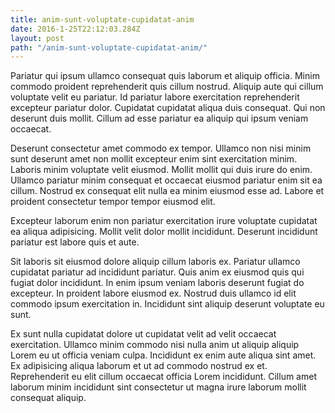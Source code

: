 ```yaml
---
title: anim-sunt-voluptate-cupidatat-anim
date: 2016-1-25T22:12:03.284Z
layout: post
path: "/anim-sunt-voluptate-cupidatat-anim/"
---
```


Pariatur qui ipsum ullamco consequat quis laborum et aliquip officia. Minim commodo proident reprehenderit quis cillum nostrud. Aliquip aute qui cillum voluptate velit eu pariatur. Id pariatur labore exercitation reprehenderit excepteur pariatur dolor. Cupidatat cupidatat aliqua duis consequat. Qui non deserunt duis mollit. Cillum ad esse pariatur ea aliquip qui ipsum veniam occaecat.

Deserunt consectetur amet commodo ex tempor. Ullamco non nisi minim sunt deserunt amet non mollit excepteur enim sint exercitation minim. Laboris minim voluptate velit eiusmod. Mollit mollit qui duis irure do enim. Ullamco pariatur minim consequat et occaecat eiusmod pariatur enim sit ea cillum. Nostrud ex consequat elit nulla ea minim eiusmod esse ad. Labore et proident consectetur tempor tempor eiusmod elit.

Excepteur laborum enim non pariatur exercitation irure voluptate cupidatat ea aliqua adipisicing. Mollit velit dolor mollit incididunt. Deserunt incididunt pariatur est labore quis et aute.

Sit laboris sit eiusmod dolore aliquip cillum laboris ex. Pariatur ullamco cupidatat pariatur ad incididunt pariatur. Quis anim ex eiusmod quis qui fugiat dolor incididunt. In enim ipsum veniam laboris deserunt fugiat do excepteur. In proident labore eiusmod ex. Nostrud duis ullamco id elit commodo ipsum exercitation in. Incididunt sint aliquip deserunt voluptate eu sunt.

Ex sunt nulla cupidatat dolore ut cupidatat velit ad velit occaecat exercitation. Ullamco minim commodo nisi nulla anim ut aliquip aliquip Lorem eu ut officia veniam culpa. Incididunt ex enim aute aliqua sint amet. Ex adipisicing aliqua laborum et ut ad commodo nostrud ex et. Reprehenderit eu elit cillum occaecat officia Lorem incididunt. Cillum amet laborum minim incididunt sint consectetur ut magna irure laborum mollit consequat aliquip.